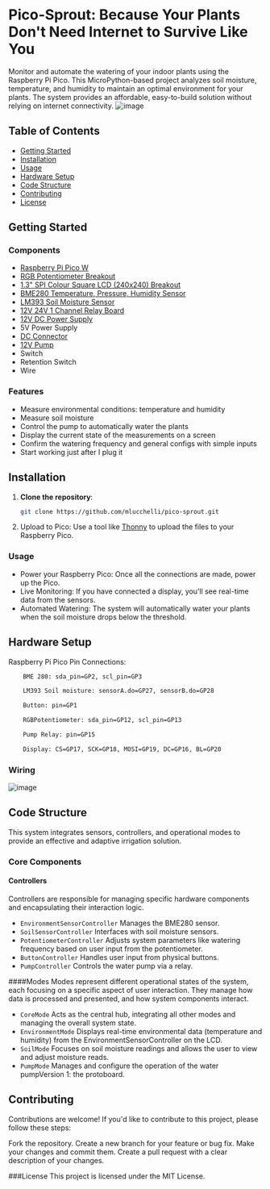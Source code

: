 # Pico-Sprout: Because Your Plants Don't Need Internet to Survive Like You

Monitor and automate the watering of your indoor plants using the Raspberry Pi Pico. This MicroPython-based project analyzes soil moisture, temperature, and humidity to maintain an optimal environment for your plants. The system provides an affordable, easy-to-build solution without relying on internet connectivity.
![image](https://github.com/user-attachments/assets/9c8572e1-b782-4649-9348-3e06037e675d)

## Table of Contents

- [Getting Started](#getting-started)
- [Installation](#installation)
- [Usage](#usage)
- [Hardware Setup](#hardware-setup)
- [Code Structure](#code-structure)
- [Contributing](#contributing)
- [License](#license)

## Getting Started

### Components

- [Raspberry Pi Pico W](https://shop.pimoroni.com/products/raspberry-pi-pico-w?variant=40059369619539)
- [RGB Potentiometer Breakout](https://shop.pimoroni.com/products/rgb-potentiometer-breakout?variant=32236590792787)
- [1.3" SPI Colour Square LCD (240x240) Breakout](https://shop.pimoroni.com/products/1-3-spi-colour-lcd-240x240-breakout?variant=30250963632211)
- [BME280 Temperature, Pressure, Humidity Sensor](https://shop.pimoroni.com/products/bme280-breakout?variant=29420960677971)
- [LM393 Soil Moisture Sensor](https://www.aliexpress.us/item/2255800833407262.html?spm=a2g0o.productlist.main.9.367d667aYKU6Z0&algo_pvid=4d439815-39e6-4d17-bab6-f4ec26b7cdea&algo_exp_id=4d439815-39e6-4d17-bab6-f4ec26b7cdea-4&pdp_npi=4%40dis%21USD%210.77%210.77%21%21%210.77%210.77%21%402101c5a417254760710065718e918f%2110000013531142169%21sea%21US%210%21ABX&curPageLogUid=joRIm1rxpy2O&utparam-url=scene%3Asearch%7Cquery_from%3A)
- [12V 24V 1 Channel Relay Board](https://www.aliexpress.us/item/3256807446915759.html?spm=a2g0o.productlist.main.17.262b2d23PYOvav&algo_pvid=c991661f-0e7c-477d-aae9-95ba2186eb6e&algo_exp_id=c991661f-0e7c-477d-aae9-95ba2186eb6e-8&pdp_npi=4%40dis%21USD%210.53%210.42%21%21%210.53%210.42%21%402101fb1517254761420073664ea7bf%2112000041581096962%21sea%21US%210%21ABX&curPageLogUid=XtaWh7AqB7gT&utparam-url=scene%3Asearch%7Cquery_from%3A)
- [12V DC Power Supply](https://www.aliexpress.us/item/2255799933908840.html?spm=a2g0o.productlist.main.9.665586b0vmNr9M&algo_pvid=3550904a-bac9-49ab-a6f2-d9db985ccdef&algo_exp_id=3550904a-bac9-49ab-a6f2-d9db985ccdef-4&pdp_npi=4%40dis%21USD%212.00%211.88%21%21%212.00%211.88%21%402101fb1317254762006988479eabfb%2110000000330370059%21sea%21US%210%21ABX&curPageLogUid=jFTTb4TPeuAz&utparam-url=scene%3Asearch%7Cquery_from%3A)
- 5V Power Supply
- [DC Connector](https://www.aliexpress.us/item/3256807391340344.html?spm=a2g0o.productlist.main.19.77d94db1sKkNvS&algo_pvid=103913fa-9fb1-4fb8-8010-1b2a016a2a03&algo_exp_id=103913fa-9fb1-4fb8-8010-1b2a016a2a03-9&pdp_npi=4%40dis%21USD%211.11%210.99%21%21%211.11%210.99%21%402103080617254763648465452edcd1%2112000041366272699%21sea%21US%210%21ABX&curPageLogUid=3ER9ts9xAM3E&utparam-url=scene%3Asearch%7Cquery_from%3A)
- [12V Pump](https://www.aliexpress.us/item/3256807267531113.html?spm=a2g0o.productlist.main.13.692571cemKWkOb&algo_pvid=f23c4c8a-0987-43f0-9a8a-154f61e52b93&algo_exp_id=f23c4c8a-0987-43f0-9a8a-154f61e52b93-6&pdp_npi=4%40dis%21USD%214.81%210.99%21%21%2134.07%217.03%21%402101e5c517254763964964603eb976%2112000040824628290%21sea%21US%210%21ABX&curPageLogUid=t9M07m5dkA6N&utparam-url=scene%3Asearch%7Cquery_from%3A)
- Switch
- Retention Switch
- Wire

### Features
-   Measure environmental conditions: temperature and humidity
-   Measure soil moisture
-   Control the pump to automatically water the plants
-   Display the current state of the measurements on a screen
-   Confirm the watering frequency and general configs with simple inputs
-   Start working just after I plug it

## Installation

1. **Clone the repository**:
   ```bash
   git clone https://github.com/mlucchelli/pico-sprout.git
   ```
2. Upload to Pico: Use a tool like [Thonny](https://core-electronics.com.au/guides/how-to-setup-a-raspberry-pi-pico-and-code-with-thonny/) to upload the files to your Raspberry Pico.

### Usage
- Power your Raspberry Pico: Once all the connections are made, power up the Pico.
- Live Monitoring: If you have connected a display, you’ll see real-time data from the sensors.
- Automated Watering: The system will automatically water your plants when the soil moisture drops below the threshold.

## Hardware Setup
Raspberry Pi Pico Pin Connections:
```bash
    BME 280: sda_pin=GP2, scl_pin=GP3

    LM393 Soil moisture: sensorA.do=GP27, sensorB.do=GP28

    Button: pin=GP1

    RGBPotentiometer: sda_pin=GP12, scl_pin=GP13

    Pump Relay: pin=GP15

    Display: CS=GP17, SCK=GP18, MOSI=GP19, DC=GP16, BL=GP20
```

### Wiring
![image](https://github.com/user-attachments/assets/68a1d961-dbc7-4aae-b38b-e9da23acfd7e)

## Code Structure
This system integrates sensors, controllers, and operational modes to provide an effective and adaptive irrigation solution.
### Core Components
#### Controllers
Controllers are responsible for managing specific hardware components and encapsulating their interaction logic.
- ```EnvironmentSensorController``` Manages the BME280 sensor.
- ```SoilSensorController``` Interfaces with soil moisture sensors.
- ```PotentiometerController``` Adjusts system parameters like watering frequency based on user input from the potentiometer.
- ```ButtonController``` Handles user input from physical buttons.
- ```PumpController``` Controls the water pump via a relay.

####Modes
Modes represent different operational states of the system, each focusing on a specific aspect of user interaction. They manage how data is processed and presented, and how system components interact.
- ```CoreMode``` Acts as the central hub, integrating all other modes and managing the overall system state.
- ```EnvironmentMode``` Displays real-time environmental data (temperature and humidity) from the EnvironmentSensorController on the LCD.
- ```SoilMode``` Focuses on soil moisture readings and allows the user to view and adjust moisture reads.
- ```PumpMode``` Manages and configure the operation of the water pumpVersion 1: the protoboard.

## Contributing

Contributions are welcome! If you'd like to contribute to this project, please follow these steps:

Fork the repository.
Create a new branch for your feature or bug fix.
Make your changes and commit them.
Create a pull request with a clear description of your changes.

###License
This project is licensed under the MIT License.

